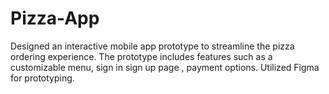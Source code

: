 # Pizza-App
Designed an interactive mobile app prototype to streamline the pizza ordering experience. The prototype includes features such as a customizable menu, sign in sign up page , payment options. Utilized Figma for prototyping.
